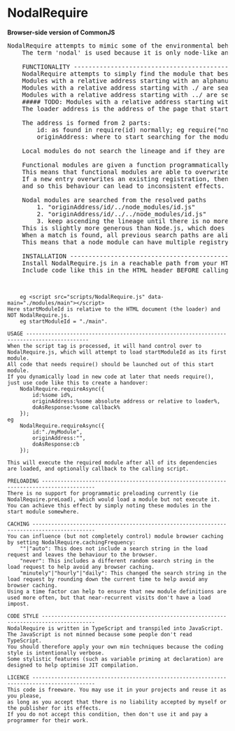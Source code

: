 # NodalRequire
<strong>Browser-side version of CommonJS</strong>
<pre>
NodalRequire attempts to mimic some of the environmental behaviours of the CommonJS/Node.js function require.
	The term 'nodal' is used because it is only node-like and this abstraction does not recreate all of the normal Node.js functionality or behaviours.

	FUNCTIONALITY ------------------------------------------------------------------------------------
	NodalRequire attempts to simply find the module that best matches the path.
	Modules with a relative address starting with an alphanumeric are considered to be node modules.
	Modules with a relative address starting with ./ are search from the origin address folder.
	Modules with a relative address starting with ../ are search from the origin address parent folder.
	##### TODO: Modules with a relative address starting with / are searched from the loader folder. #####
	The loader address is the address of the page that starts the process.

	The address is formed from 2 parts: 
		id: as found in require(id) normally; eg require("nodeModule"), require("./localModule"), require("./folder/thisModule"), require("../folder/thisModule")
		originAddress: where to start searching for the module.

	Local modules do not search the lineage and if they are not found, then an error is generated.

	Functional modules are given a function programmatically and an id and originAddress that resolves to an address, which forms the moduleRegistry index.
	This means that functional modules are able to overwrite existing modules or be formed abstractly without loading a local file.
	If a new entry overwrites an existing registration, then it does not disconnect the current references from previously executed require() statements,
	and so this behaviour can lead to inconsistent effects.

	Nodal modules are searched from the resolved paths 
		1. "originAddress/id/../node_modules/id.js"
		2. "originAddress/id/../../node_modules/id.js"
		3. keep ascending the lineage until there is no more lineage.
	This is slightly more generous than Node.js, which does not usually search the immediate folder but instead starts with the parent folder (ie step 2).
	When a match is found, all previous search paths are aliased to it to avoid having to search those paths again.
	This means that a node module can have multiple registry entries that all reference the final module registration.

	INSTALLATION -----------------------------------------------------------------------------------
	Install NodalRequire.js in a reachable path from your HTML document.
	Include code like this in the HTML header BEFORE calling ANY scripts that rely on require(): 
		<script src="{pathFromHtmlDoc}/NodalRequire.js" data-main=startModuleId></script>
		eg <script src="scripts/NodalRequire.js" data-main="./modules/main"></script>
	Here startModuleId is relative to the HTML document (the loader) and NOT NodalRequire.js.
		eg startModuleId = "./main".

	USAGE ------------------------------------------------------------------------------------------
	When the script tag is processed, it will hand control over to NodalRequire.js, which will attempt to load startModuleId as its first module.
	All code that needs require() should be launched out of this start module.
	If you dynamically load in new code at later that needs require(), just use code like this to create a handover:
		NodalRequire.requireAsync({
			id:%some id%,
			originAddress:%some absolute address or relative to loader%,
			doAsResponse:%some callback%
		});
	eg
		NodalRequire.requireAsync({
			id:"./myModule",
			originAddress:"",
			doAsResponse:cb
		});

	This will execute the required module after all of its dependencies are loaded, and optionally callback to the calling script.

	PRELOADING ---------------------------------------------------------------------------------------
	There is no support for programmatic preloading currently (ie NodalRequire.preLoad), which would load a module but not execute it.
	You can achieve this effect by simply noting these modules in the start module somewhere.

	CACHING ------------------------------------------------------------------------------------------
	You can influence (but not completely control) module browser caching by setting NodalRequire.cachingFrequency:
		""|"auto": This does not include a search string in the load request and leaves the behaviour to the browser.
		"never": This includes a different random search string in the load request to help avoid any browser caching.
		"minutely"|"hourly"|"daily": This changed the search string in the load request by rounding down the current time to help avoid any browser caching.
	Using a time factor can help to ensure that new module definitions are used more often, but that near-recurrent visits don't have a load impost.

	CODE STYLE ---------------------------------------------------------------------------------------
	NodalRequire is written in TypeScript and transpiled into JavaScript.
	The JavaScript is not minned because some people don't read TypeScript.
	You should therefore apply your own min techniques because the coding style is intentionally verbose.
	Some stylistic features (such as variable priming at declaration) are designed to help optimise JIT compilation.

	LICENCE ------------------------------------------------------------------------------------------
	This code is freeware. You may use it in your projects and reuse it as you please,
	as long as you accept that there is no liability accepted by myself or the publisher for its effects.
	If you do not accept this condition, then don't use it and pay a programmer for their work. 
</pre>
